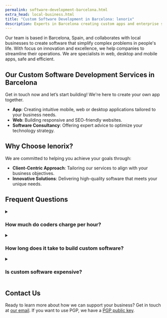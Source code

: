 ```yaml
---
permalink: software-development-barcelona.html
extra_head: local-business.html
title: "Custom Software Development in Barcelona: lenorix"
description: Experts in Barcelona creating custom apps and enterprise solutions. Local presence, global standards and modern technology to transform your business.
---
```


Our team is based in Barcelona, Spain, and collaborates with local businesses to create software that simplify complex problems in people's life. With focus on innovation and excellence, we help companies to streamline their operations. We are specialists in web, desktop and mobile apps, safe and efficient.

## Our Custom Software Development Services in Barcelona

Get in touch now and let’s start building! We're here to create your own app together.

- **App**: Creating intuitive mobile, web or desktop applications tailored to your business needs.
- **Web**: Building responsive and SEO-friendly websites.
- **Software Consultancy**: Offering expert advice to optimize your technology strategy.

## Why Choose lenorix?

We are committed to helping you achieve your goals through:

- **Client-Centric Approach**: Tailoring our services to align with your business objectives.
- **Innovative Solutions**: Delivering high-quality software that meets your unique needs.

## Frequent Questions

<details name="faq">
  <summary>
    <h3>How much do coders charge per hour?</h3>
  </summary>
  For a full time software developer the average hourly rate can be (raw) €15/h to €35/h in Barcelona.
</details>
<details name="faq">
  <summary>
    <h3>How long does it take to build custom software?</h3>
  </summary>
  It'll depends on what do you need. Typically could take 1-3 months for a first version. After that, <a href="https://en.wikipedia.org/wiki/Software_evolution" rel="nofollow">software evolution</a> could continue to address changing stakeholder and market requirements.
</details>
<details name="faq">
  <summary>
    <h3>Is custom software expensive?</h3>
  </summary>
  It could, but we are the partner you need to draw the future together. [Let's talk!](mailto:contact@lenorix.com)
</details>

## Contact Us

Ready to learn more about how we can support your business? Get in touch at [our email](mailto:contact@lenorix.com). If you want to use PGP, we have a [PGP public key](./public-key).
